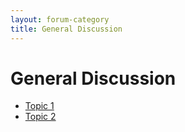 ```yaml
---
layout: forum-category
title: General Discussion
---
```


<h1>General Discussion</h1>
<ul>
  <li><a href="{{ site.baseurl }}/forum/general-discussion/topic-1">Topic 1</a></li>
  <li><a href="{{ site.baseurl }}/forum/general-discussion/topic-2">Topic 2</a></li>
</ul>
